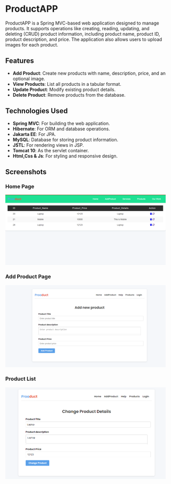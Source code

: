 # ProductAPP

ProductAPP is a Spring MVC-based web application designed to manage products. It supports operations like creating, reading, updating, and deleting (CRUD) product information, including product name, product ID, product description, and price. The application also allows users to upload images for each product.

## Features

- **Add Product**: Create new products with name, description, price, and an optional image.
- **View Products**: List all products in a tabular format.
- **Update Product**: Modify existing product details.
- **Delete Product**: Remove products from the database.

## Technologies Used

- **Spring MVC**: For building the web application.
- **Hibernate**: For ORM and database operations.
- **Jakarta EE**: For JPA.
- **MySQL**: Database for storing product information.
- **JSTL**: For rendering views in JSP.
- **Tomcat 10**: As the servlet container.
- **Html,Css & Js**: For styling and responsive design.

## Screenshots

### Home Page

![Home Page](screenshots/home.PNG)

### Add Product Page

![Add Product Page](screenshots/addproduct.PNG)

### Product List

![Product List](screenshots/update.PNG)
